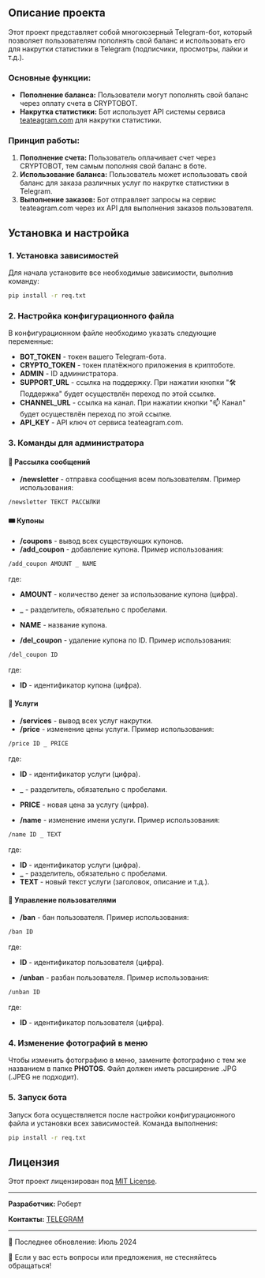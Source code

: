 ## Описание проекта

Этот проект представляет собой многоюзерный Telegram-бот, который позволяет пользователям пополнять свой баланс и использовать его для накрутки статистики в Telegram (подписчики, просмотры, лайки и т.д.). 

### Основные функции:

- **Пополнение баланса:** Пользователи могут пополнять свой баланс через оплату счета в CRYPTOBOT.
- **Накрутка статистики:** Бот использует API системы сервиса [teateagram.com](https://teateagram.com) для накрутки статистики.

### Принцип работы:

1. **Пополнение счета:** Пользователь оплачивает счет через CRYPTOBOT, тем самым пополняя свой баланс в боте.
2. **Использование баланса:** Пользователь может использовать свой баланс для заказа различных услуг по накрутке статистики в Telegram.
3. **Выполнение заказов:** Бот отправляет запросы на сервис teateagram.com через их API для выполнения заказов пользователя.

## Установка и настройка

### 1. Установка зависимостей

Для начала установите все необходимые зависимости, выполнив команду:

```sh
pip install -r req.txt
```

### 2. Настройка конфигурационного файла

В конфигурационном файле необходимо указать следующие переменные:

- **BOT_TOKEN** - токен вашего Telegram-бота.
- **CRYPTO_TOKEN** - токен платёжного приложения в криптоботе.
- **ADMIN** - ID администратора.
- **SUPPORT_URL** - ссылка на поддержку. При нажатии кнопки "🛠️ Поддержка" будет осуществлён переход по этой ссылке.
- **CHANNEL_URL** - ссылка на канал. При нажатии кнопки "📫 Канал" будет осуществлён переход по этой ссылке.
- **API_KEY** - API ключ от сервиса teateagram.com.


### 3. Команды для администратора

#### 📢 Рассылка сообщений

- **/newsletter** - отправка сообщения всем пользователям. Пример использования:

```sh
/newsletter ТЕКСТ РАССЫЛКИ
```

#### 🎟️ Купоны

- **/coupons** - вывод всех существующих купонов.
- **/add_coupon** - добавление купона. Пример использования:

```sh
/add_coupon AMOUNT _ NAME
```

где:
  - **AMOUNT** - количество денег за использование купона (цифра).
  - **_** - разделитель, обязательно с пробелами.
  - **NAME** - название купона.

- **/del_coupon** - удаление купона по ID. Пример использования:

```sh
/del_coupon ID
```

где:
  - **ID** - идентификатор купона (цифра).

#### 💼 Услуги

- **/services** - вывод всех услуг накрутки.
- **/price** - изменение цены услуги. Пример использования:

```sh
/price ID _ PRICE
```

где:
  - **ID** - идентификатор услуги (цифра).
  - **_** - разделитель, обязательно с пробелами.
  - **PRICE** - новая цена за услугу (цифра).

- **/name** - изменение имени услуги. Пример использования:

```sh
/name ID _ TEXT
```

где:
  - **ID** - идентификатор услуги (цифра).
  - **_** - разделитель, обязательно с пробелами.
  - **TEXT** - новый текст услуги (заголовок, описание и т.д.).

#### 🚫 Управление пользователями

- **/ban** - бан пользователя. Пример использования:

```sh
/ban ID
```

где:
  - **ID** - идентификатор пользователя (цифра).

- **/unban** - разбан пользователя. Пример использования:

```sh
/unban ID
```

где:
  - **ID** - идентификатор пользователя (цифра).

### 4. Изменение фотографий в меню

Чтобы изменить фотографию в меню, замените фотографию с тем же названием в папке **PHOTOS**. Файл должен иметь расширение .JPG (.JPEG не подходит).

### 5. Запуск бота

Запуск бота осуществляется после настройки конфигурационного файла и установки всех зависимостей.
Команда выполнения:

```sh
pip install -r req.txt
```

## Лицензия

Этот проект лицензирован под [MIT License](LICENSE).

---

**Разработчик:** Роберт

**Контакты:** [TELEGRAM](https://t.me/che1zi)

---

📅 Последнее обновление: Июль 2024

🌟 Если у вас есть вопросы или предложения, не стесняйтесь обращаться!
